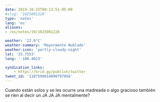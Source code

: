 ```yaml
---
date: 2019-10-25T00:13:51-05:00
#slug: '1025001228'
type: 'notes'
lang: 'es'
aliases:
- /es/notes/19/1025001228

weather: '22.9°C'
weather-summary: 'Mayormente Nublado'
weather-icon: 'partly-cloudy-night'
lat: '25.7553'
long: '-100.4023'

syndication_links:
    - https://brid.gy/publish/twitter
tweet_id: '1187598014090797056'
---
```

Cuando están solos y se les ocurre una madreada o algo gracioso también se ríen al decir un JA JA JA mentalmente?
